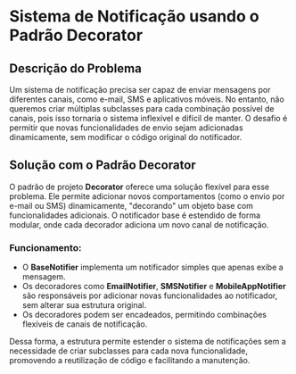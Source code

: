 # Sistema de Notificação usando o Padrão Decorator

## Descrição do Problema

Um sistema de notificação precisa ser capaz de enviar mensagens por diferentes canais, como e-mail, SMS e aplicativos móveis. No entanto, não queremos criar múltiplas subclasses para cada combinação possível de canais, pois isso tornaria o sistema inflexível e difícil de manter. O desafio é permitir que novas funcionalidades de envio sejam adicionadas dinamicamente, sem modificar o código original do notificador.

## Solução com o Padrão Decorator

O padrão de projeto **Decorator** oferece uma solução flexível para esse problema. Ele permite adicionar novos comportamentos (como o envio por e-mail ou SMS) dinamicamente, "decorando" um objeto base com funcionalidades adicionais. O notificador base é estendido de forma modular, onde cada decorador adiciona um novo canal de notificação.

### Funcionamento:

- O **BaseNotifier** implementa um notificador simples que apenas exibe a mensagem.
- Os decoradores como **EmailNotifier**, **SMSNotifier** e **MobileAppNotifier** são responsáveis por adicionar novas funcionalidades ao notificador, sem alterar sua estrutura original.
- Os decoradores podem ser encadeados, permitindo combinações flexíveis de canais de notificação.

Dessa forma, a estrutura permite estender o sistema de notificações sem a necessidade de criar subclasses para cada nova funcionalidade, promovendo a reutilização de código e facilitando a manutenção.
